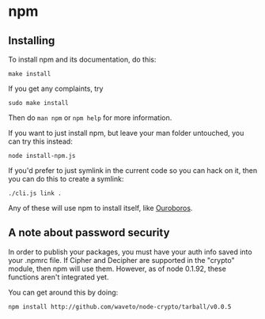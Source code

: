 # npm

## Installing

To install npm and its documentation, do this:

    make install

If you get any complaints, try

    sudo make install

Then do `man npm` or `npm help` for more information.

If you want to just install npm, but leave your man folder untouched,
you can try this instead:

    node install-npm.js

If you'd prefer to just symlink in the current code so you can hack
on it, then you can do this to create a symlink:

    ./cli.js link .

Any of these will use npm to install itself, like
[Ouroboros](http://en.wikipedia.org/wiki/Ouroboros).

## A note about password security

In order to publish your packages, you must have your auth info
saved into your .npmrc file.  If Cipher and Decipher are supported
in the "crypto" module, then npm will use them.  However, as of
node 0.1.92, these functions aren't integrated yet.

You can get around this by doing:

    npm install http://github.com/waveto/node-crypto/tarball/v0.0.5

